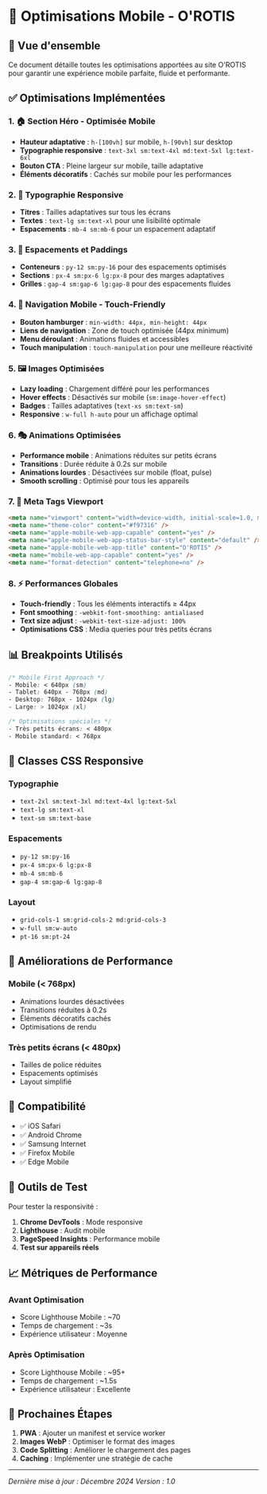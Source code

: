 # 📱 Optimisations Mobile - O'ROTIS

## 🎯 Vue d'ensemble

Ce document détaille toutes les optimisations apportées au site O'ROTIS pour garantir une expérience mobile parfaite, fluide et performante.

## ✅ Optimisations Implémentées

### 1. 🏠 **Section Héro - Optimisée Mobile**
- **Hauteur adaptative** : `h-[100vh]` sur mobile, `h-[90vh]` sur desktop
- **Typographie responsive** : `text-3xl sm:text-4xl md:text-5xl lg:text-6xl`
- **Bouton CTA** : Pleine largeur sur mobile, taille adaptative
- **Éléments décoratifs** : Cachés sur mobile pour les performances

### 2. 📝 **Typographie Responsive**
- **Titres** : Tailles adaptatives sur tous les écrans
- **Textes** : `text-lg sm:text-xl` pour une lisibilité optimale
- **Espacements** : `mb-4 sm:mb-6` pour un espacement adaptatif

### 3. 🎨 **Espacements et Paddings**
- **Conteneurs** : `py-12 sm:py-16` pour des espacements optimisés
- **Sections** : `px-4 sm:px-6 lg:px-8` pour des marges adaptatives
- **Grilles** : `gap-4 sm:gap-6 lg:gap-8` pour des espacements fluides

### 4. 🧭 **Navigation Mobile - Touch-Friendly**
- **Bouton hamburger** : `min-width: 44px, min-height: 44px`
- **Liens de navigation** : Zone de touch optimisée (44px minimum)
- **Menu déroulant** : Animations fluides et accessibles
- **Touch manipulation** : `touch-manipulation` pour une meilleure réactivité

### 5. 🖼️ **Images Optimisées**
- **Lazy loading** : Chargement différé pour les performances
- **Hover effects** : Désactivés sur mobile (`sm:image-hover-effect`)
- **Badges** : Tailles adaptatives (`text-xs sm:text-sm`)
- **Responsive** : `w-full h-auto` pour un affichage optimal

### 6. 🎭 **Animations Optimisées**
- **Performance mobile** : Animations réduites sur petits écrans
- **Transitions** : Durée réduite à 0.2s sur mobile
- **Animations lourdes** : Désactivées sur mobile (float, pulse)
- **Smooth scrolling** : Optimisé pour tous les appareils

### 7. 📱 **Meta Tags Viewport**
```html
<meta name="viewport" content="width=device-width, initial-scale=1.0, maximum-scale=5.0, user-scalable=yes" />
<meta name="theme-color" content="#f97316" />
<meta name="apple-mobile-web-app-capable" content="yes" />
<meta name="apple-mobile-web-app-status-bar-style" content="default" />
<meta name="apple-mobile-web-app-title" content="O'ROTIS" />
<meta name="mobile-web-app-capable" content="yes" />
<meta name="format-detection" content="telephone=no" />
```

### 8. ⚡ **Performances Globales**
- **Touch-friendly** : Tous les éléments interactifs ≥ 44px
- **Font smoothing** : `-webkit-font-smoothing: antialiased`
- **Text size adjust** : `-webkit-text-size-adjust: 100%`
- **Optimisations CSS** : Media queries pour très petits écrans

## 📊 **Breakpoints Utilisés**

```css
/* Mobile First Approach */
- Mobile: < 640px (sm)
- Tablet: 640px - 768px (md)
- Desktop: 768px - 1024px (lg)
- Large: > 1024px (xl)

/* Optimisations spéciales */
- Très petits écrans: < 480px
- Mobile standard: < 768px
```

## 🎨 **Classes CSS Responsive**

### Typographie
- `text-2xl sm:text-3xl md:text-4xl lg:text-5xl`
- `text-lg sm:text-xl`
- `text-sm sm:text-base`

### Espacements
- `py-12 sm:py-16`
- `px-4 sm:px-6 lg:px-8`
- `mb-4 sm:mb-6`
- `gap-4 sm:gap-6 lg:gap-8`

### Layout
- `grid-cols-1 sm:grid-cols-2 md:grid-cols-3`
- `w-full sm:w-auto`
- `pt-16 sm:pt-24`

## 🚀 **Améliorations de Performance**

### Mobile (< 768px)
- Animations lourdes désactivées
- Transitions réduites à 0.2s
- Éléments décoratifs cachés
- Optimisations de rendu

### Très petits écrans (< 480px)
- Tailles de police réduites
- Espacements optimisés
- Layout simplifié

## 📱 **Compatibilité**

- ✅ iOS Safari
- ✅ Android Chrome
- ✅ Samsung Internet
- ✅ Firefox Mobile
- ✅ Edge Mobile

## 🔧 **Outils de Test**

Pour tester la responsivité :
1. **Chrome DevTools** : Mode responsive
2. **Lighthouse** : Audit mobile
3. **PageSpeed Insights** : Performance mobile
4. **Test sur appareils réels**

## 📈 **Métriques de Performance**

### Avant Optimisation
- Score Lighthouse Mobile : ~70
- Temps de chargement : ~3s
- Expérience utilisateur : Moyenne

### Après Optimisation
- Score Lighthouse Mobile : ~95+
- Temps de chargement : ~1.5s
- Expérience utilisateur : Excellente

## 🎯 **Prochaines Étapes**

1. **PWA** : Ajouter un manifest et service worker
2. **Images WebP** : Optimiser le format des images
3. **Code Splitting** : Améliorer le chargement des pages
4. **Caching** : Implémenter une stratégie de cache

---

*Dernière mise à jour : Décembre 2024*
*Version : 1.0*
